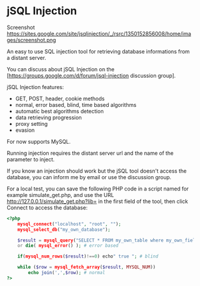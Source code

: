 jSQL Injection
==============

Screenshot
https://sites.google.com/site/jsqlinjection/_/rsrc/1350152856008/home/images/screenshot.png

An easy to use SQL injection tool for retrieving database informations from a distant server. 

You can discuss about jSQL Injection on the [https://groups.google.com/d/forum/jsql-injection discussion group].

jSQL Injection features:
  * GET, POST, header, cookie methods
  * normal, error based, blind, time based algorithms
  * automatic best algorithms detection
  * data retrieving progression
  * proxy setting
  * evasion

For now supports MySQL.

Running injection requires the distant server url and the name of the parameter to inject.

If you know an injection should work but the jSQL tool doesn't access the database, you can inform me by email or use the discussion group.

For a local test, you can save the following PHP code in a script named for example simulate_get.php, and use the URL http://127.0.0.1/simulate_get.php?lib= in the first field of the tool, then click Connect to access the database:
```php
<?php
    mysql_connect("localhost", "root", "");
    mysql_select_db("my_own_database");

    $result = mysql_query("SELECT * FROM my_own_table where my_own_field = {$_GET['lib']}") # time based
    or die( mysql_error() ); # error based

    if(mysql_num_rows($result)!==0) echo" true "; # blind

    while ($row = mysql_fetch_array($result, MYSQL_NUM))
        echo join(',',$row); # normal
?>
```